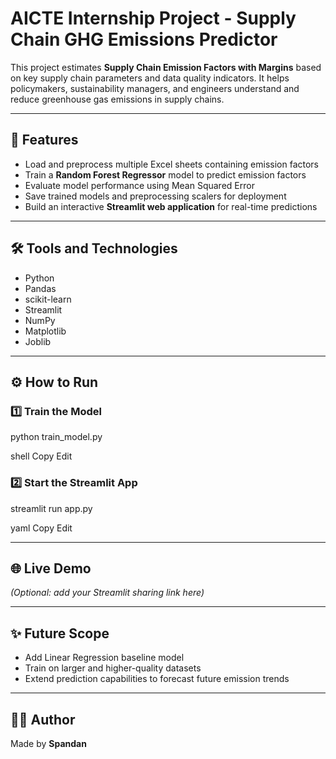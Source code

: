 # AICTE Internship Project - Supply Chain GHG Emissions Predictor

This project estimates **Supply Chain Emission Factors with Margins** based on key supply chain parameters and data quality indicators. It helps policymakers, sustainability managers, and engineers understand and reduce greenhouse gas emissions in supply chains.

---

## 🚀 Features

- Load and preprocess multiple Excel sheets containing emission factors
- Train a **Random Forest Regressor** model to predict emission factors
- Evaluate model performance using Mean Squared Error
- Save trained models and preprocessing scalers for deployment
- Build an interactive **Streamlit web application** for real-time predictions

---

## 🛠️ Tools and Technologies

- Python
- Pandas
- scikit-learn
- Streamlit
- NumPy
- Matplotlib
- Joblib

---

## ⚙️ How to Run

### 1️⃣ Train the Model
python train_model.py

shell
Copy
Edit

### 2️⃣ Start the Streamlit App
streamlit run app.py

yaml
Copy
Edit

---

## 🌐 Live Demo
*(Optional: add your Streamlit sharing link here)*

---

## ✨ Future Scope

- Add Linear Regression baseline model
- Train on larger and higher-quality datasets
- Extend prediction capabilities to forecast future emission trends

---

## 🧑‍💻 Author

Made by **Spandan**
